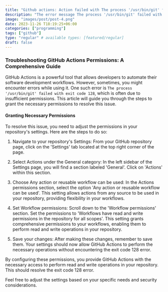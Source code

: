 ```yaml
---
title: "Github actions: Action failed with The process '/usr/bin/git' failed with exit code 128"
description: "The error message The process '/usr/bin/git' failed with exit code 128 typically indicates that GitHub Actions does not have the required permissions to execute certain tasks in your repository. This could be due to restrictions on the actions that can be run, or limitations on the scope of the workflows."
image: "images/post/post-4.png"
date: 2023-11-26 T18:19:25+06:00
categories: ["programming"]
tags: ["github"]
type: "regular" # available types: [featured/regular]
draft: false
---
```




### Troubleshooting GitHub Actions Permissions: A Comprehensive Guide

GitHub Actions is a powerful tool that allows developers to automate their software development workflows. However, sometimes, you might encounter errors while using it. One such error is `The process '/usr/bin/git' failed with exit code 128`, which is often due to insufficient permissions. This article will guide you through the steps to grant the necessary permissions to resolve this issue.

#### Granting Necessary Permissions
To resolve this issue, you need to adjust the permissions in your repository's settings. Here are the steps to do so:

1. Navigate to your repository's Settings: From your GitHub repository page, click on the 'Settings' tab located at the top right corner of the page.

2. Select Actions under the General category: In the left sidebar of the Settings page, you will find a section labeled 'General'. Click on 'Actions' within this section.

3. Choose Any action or reusable workflow can be used: In the Actions permissions section, select the option 'Any action or reusable workflow can be used'. This setting allows actions from any source to be used in your repository, providing flexibility in your workflows.


4. Set Workflow permissions: Scroll down to the 'Workflow permissions' section. Set the permissions to 'Workflows have read and write permissions in the repository for all scopes'. This setting grants comprehensive permissions to your workflows, enabling them to perform read and write operations in your repository.

5. Save your changes: After making these changes, remember to save them. Your settings should now allow GitHub Actions to perform the necessary operations without encountering the exit code 128 error.

By configuring these permissions, you provide GitHub Actions with the necessary access to perform read and write operations in your repository. This should resolve the exit code 128 error.

Feel free to adjust the settings based on your specific needs and security considerations. 